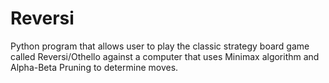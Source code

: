 # Reversi
Python program that allows user to play the classic strategy board game called Reversi/Othello against a computer that uses Minimax algorithm and Alpha-Beta Pruning to determine moves.
